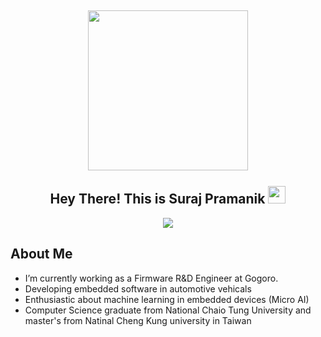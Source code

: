 <h2 align="center">
  <img align="center" height="256px" src="https://user-images.githubusercontent.com/51513908/150689872-eaa21d9a-7c65-4662-938c-26091c09cd70.svg"> 
  <br>
  <br>
  Hey There! This is Suraj Pramanik <img src="https://media.giphy.com/media/hvRJCLFzcasrR4ia7z/giphy.gif" width="28">
</h2>


<p align="center">
  <img src="https://readme-typing-svg.herokuapp.com?color=%2336BCF7&size=48&center=true&width=500&height=100&lines=Firmware+Engineer;Embedded+Software;Machine+Learning;Micro+AI;C+Lover">
</p>


  ## About Me
<ul>
  <li> I’m currently working as a Firmware R&D Engineer at Gogoro. </li>
  <li> Developing embedded software in automotive vehicals </li>
  <li> Enthusiastic about machine learning in embedded devices (Micro AI) </li>
  <li> Computer Science graduate from National Chaio Tung University and master's from Natinal Cheng Kung university in Taiwan </li>
<ul>




  
  
